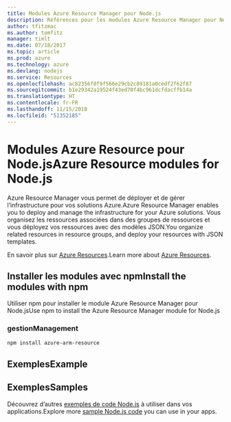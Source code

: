 ```yaml
---
title: Modules Azure Resource Manager pour Node.js
description: Références pour les modules Azure Resource Manager pour Node.js
author: tfitzmac
ms.author: tomfitz
manager: timlt
ms.date: 07/18/2017
ms.topic: article
ms.prod: azure
ms.technology: azure
ms.devlang: nodejs
ms.service: Resources
ms.openlocfilehash: ac82356f0f9f566e29cb2c89181a0cedf2f62f87
ms.sourcegitcommit: b1e29342a19524f43ed70f4bc961dcfdacffb14a
ms.translationtype: HT
ms.contentlocale: fr-FR
ms.lasthandoff: 11/15/2018
ms.locfileid: "51352185"
---
```

# <a name="azure-resource-modules-for-nodejs"></a><span data-ttu-id="2dcf7-103">Modules Azure Resource pour Node.js</span><span class="sxs-lookup"><span data-stu-id="2dcf7-103">Azure Resource modules for Node.js</span></span>

<span data-ttu-id="2dcf7-104">Azure Resource Manager vous permet de déployer et de gérer l’infrastructure pour vos solutions Azure.</span><span class="sxs-lookup"><span data-stu-id="2dcf7-104">Azure Resource Manager enables you to deploy and manage the infrastructure for your Azure solutions.</span></span> <span data-ttu-id="2dcf7-105">Vous organisez les ressources associées dans des groupes de ressources et vous déployez vos ressources avec des modèles JSON.</span><span class="sxs-lookup"><span data-stu-id="2dcf7-105">You organize related resources in resource groups, and deploy your resources with JSON templates.</span></span>

<span data-ttu-id="2dcf7-106">En savoir plus sur [Azure Resources](https://docs.microsoft.com/azure/azure-resource-manager/).</span><span class="sxs-lookup"><span data-stu-id="2dcf7-106">Learn more about [Azure Resources](https://docs.microsoft.com/azure/azure-resource-manager/).</span></span>

## <a name="install-the-modules-with-npm"></a><span data-ttu-id="2dcf7-107">Installer les modules avec npm</span><span class="sxs-lookup"><span data-stu-id="2dcf7-107">Install the modules with npm</span></span>

<span data-ttu-id="2dcf7-108">Utiliser npm pour installer le module Azure Resource Manager pour Node.js</span><span class="sxs-lookup"><span data-stu-id="2dcf7-108">Use npm to install the Azure Resource Manager module for Node.js</span></span>

### <a name="management"></a><span data-ttu-id="2dcf7-109">gestion</span><span class="sxs-lookup"><span data-stu-id="2dcf7-109">Management</span></span>

```bash
npm install azure-arm-resource
```

## <a name="example"></a><span data-ttu-id="2dcf7-110">Exemples</span><span class="sxs-lookup"><span data-stu-id="2dcf7-110">Example</span></span>

## <a name="samples"></a><span data-ttu-id="2dcf7-111">Exemples</span><span class="sxs-lookup"><span data-stu-id="2dcf7-111">Samples</span></span>

<span data-ttu-id="2dcf7-112">Découvrez d’autres [exemples de code Node.js](https://azure.microsoft.com/resources/samples/?platform=nodejs) à utiliser dans vos applications.</span><span class="sxs-lookup"><span data-stu-id="2dcf7-112">Explore more [sample Node.js code](https://azure.microsoft.com/resources/samples/?platform=nodejs) you can use in your apps.</span></span>